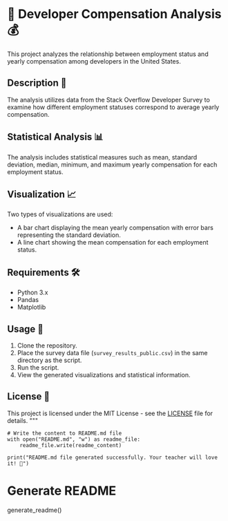 # 💼 Developer Compensation Analysis 💰

This project analyzes the relationship between employment status and yearly compensation among developers in the United States.

## Description 📝

The analysis utilizes data from the Stack Overflow Developer Survey to examine how different employment statuses correspond to average yearly compensation.

## Statistical Analysis 📊

The analysis includes statistical measures such as mean, standard deviation, median, minimum, and maximum yearly compensation for each employment status.

## Visualization 📈

Two types of visualizations are used:
- A bar chart displaying the mean yearly compensation with error bars representing the standard deviation.
- A line chart showing the mean compensation for each employment status.

## Requirements 🛠️

- Python 3.x
- Pandas
- Matplotlib

## Usage 🚀

1. Clone the repository.
2. Place the survey data file (`survey_results_public.csv`) in the same directory as the script.
3. Run the script.
4. View the generated visualizations and statistical information.

## License 📜

This project is licensed under the MIT License - see the [LICENSE](LICENSE) file for details.
"""

    # Write the content to README.md file
    with open("README.md", "w") as readme_file:
        readme_file.write(readme_content)

    print("README.md file generated successfully. Your teacher will love it! 🎉")

# Generate README
generate_readme()
